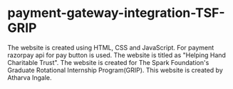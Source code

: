 # payment-gateway-integration-TSF-GRIP
The website is created using HTML, CSS and JavaScript. For payment razorpay api for pay button is used. The website is titled as "Helping Hand Charitable Trust". 
The website is created for The Spark Foundation's Graduate Rotational Internship Program(GRIP).
This website is created by Atharva Ingale.

